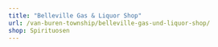 ```yaml
---
title: "Belleville Gas & Liquor Shop"
url: /van-buren-township/belleville-gas-und-liquor-shop/
shop: Spirituosen
---
```

